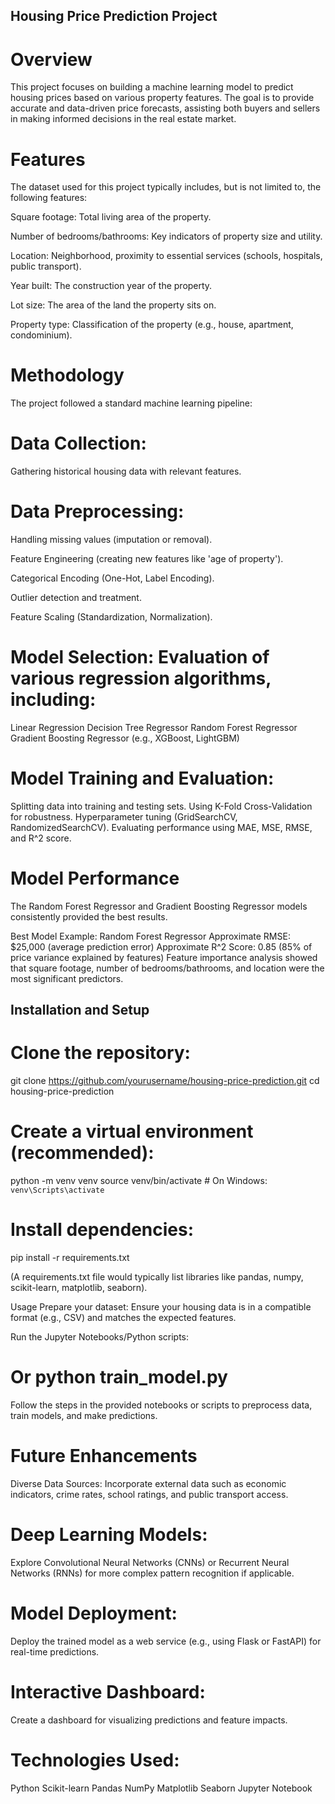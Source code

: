 ## Housing Price Prediction Project
# Overview
  This project focuses on building a machine learning model to predict housing prices based on various property features. The goal is to provide accurate and data-driven price forecasts, assisting both buyers and sellers in making informed decisions in the real estate market.

# Features
  The dataset used for this project typically includes, but is not limited to, the following features:
  
  Square footage: Total living area of the property.
  
  Number of bedrooms/bathrooms: Key indicators of property size and utility.
  
  Location: Neighborhood, proximity to essential services (schools, hospitals, public transport).
  
  Year built: The construction year of the property.
  
  Lot size: The area of the land the property sits on.
  
  Property type: Classification of the property (e.g., house, apartment, condominium).

# Methodology
  The project followed a standard machine learning pipeline:

# Data Collection:
  Gathering historical housing data with relevant features.

# Data Preprocessing:
  Handling missing values (imputation or removal).

Feature Engineering (creating new features like 'age of property').

Categorical Encoding (One-Hot, Label Encoding).

Outlier detection and treatment.

Feature Scaling (Standardization, Normalization).

# Model Selection: Evaluation of various regression algorithms, including:
Linear Regression
Decision Tree Regressor
Random Forest Regressor
Gradient Boosting Regressor (e.g., XGBoost, LightGBM)

# Model Training and Evaluation:
Splitting data into training and testing sets.
Using K-Fold Cross-Validation for robustness.
Hyperparameter tuning (GridSearchCV, RandomizedSearchCV).
Evaluating performance using MAE, MSE, RMSE, and R^2 score.

# Model Performance
  The Random Forest Regressor and Gradient Boosting Regressor models consistently provided the best results.

Best Model Example: Random Forest Regressor
Approximate RMSE: $25,000 (average prediction error)
Approximate R^2 Score: 0.85 (85% of price variance explained by features)
Feature importance analysis showed that square footage, number of bedrooms/bathrooms, and location were the most significant predictors.

## Installation and Setup
# Clone the repository:
  git clone https://github.com/yourusername/housing-price-prediction.git
  cd housing-price-prediction


# Create a virtual environment (recommended):
  python -m venv venv
  source venv/bin/activate  # On Windows: `venv\Scripts\activate`


# Install dependencies:
  pip install -r requirements.txt


(A requirements.txt file would typically list libraries like pandas, numpy, scikit-learn, matplotlib, seaborn).

Usage
Prepare your dataset: Ensure your housing data is in a compatible format (e.g., CSV) and matches the expected features.

Run the Jupyter Notebooks/Python scripts:
# Or python train_model.py


Follow the steps in the provided notebooks or scripts to preprocess data, train models, and make predictions.

# Future Enhancements
Diverse Data Sources: Incorporate external data such as economic indicators, crime rates, school ratings, and public transport access.

# Deep Learning Models: 
  Explore Convolutional Neural Networks (CNNs) or Recurrent Neural Networks (RNNs) for more complex pattern recognition if applicable.

# Model Deployment: 
  Deploy the trained model as a web service (e.g., using Flask or FastAPI) for real-time predictions.

# Interactive Dashboard: 
  Create a dashboard for visualizing predictions and feature impacts.

# Technologies Used:
  Python
  Scikit-learn
  Pandas
  NumPy
  Matplotlib
  Seaborn
  Jupyter Notebook
